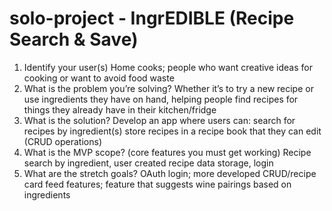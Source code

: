 # solo-project - IngrEDIBLE (Recipe Search & Save)

1. Identify your user(s)
Home cooks; people who want creative ideas for cooking or want to avoid food waste
2. What is the problem you’re solving?
Whether it’s to try a new recipe or use ingredients they have on hand, helping people find recipes for things they already have in their kitchen/fridge
3. What is the solution?
Develop an app where users can:
search for recipes by ingredient(s)
store recipes in a recipe book that they can edit (CRUD operations)
4. What is the MVP scope? (core features you must get working)
Recipe search by ingredient, user created recipe data storage, login
5. What are the stretch goals?
OAuth login; more developed CRUD/recipe card feed features; feature that suggests wine pairings based on ingredients
